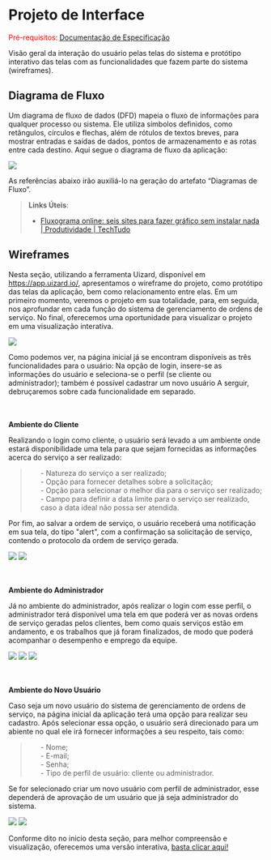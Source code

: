 
# Projeto de Interface

<span style="color:red">Pré-requisitos: <a href="2-Especificação do Projeto.md"> Documentação de Especificação</a></span>

Visão geral da interação do usuário pelas telas do sistema e protótipo interativo das telas com as funcionalidades que fazem parte do sistema (wireframes).

## Diagrama de Fluxo

Um diagrama de fluxo de dados (DFD) mapeia o fluxo de informações para qualquer processo ou sistema. Ele utiliza símbolos definidos, como retângulos, círculos e flechas, além de rótulos de textos breves, para mostrar entradas e saídas de dados, pontos de armazenamento e as rotas entre cada destino.
Aqui segue o diagrama de fluxo da aplicação:

<img src=" img/diagramafluxo.jpg">

As referências abaixo irão auxiliá-lo na geração do artefato “Diagramas de Fluxo”.

> **Links Úteis**:
> - [Fluxograma online: seis sites para fazer gráfico sem instalar nada | Produtividade | TechTudo](https://www.techtudo.com.br/listas/2019/03/fluxograma-online-seis-sites-para-fazer-grafico-sem-instalar-nada.ghtml)

## Wireframes

Nesta seção, utilizando a ferramenta Uizard, disponível em <a href="https://app.uizard.io/">https://app.uizard.io/</a>, apresentamos o wireframe do projeto, como protótipo das telas da aplicação, bem como relacionamento entre elas. Em um primeiro momento, veremos o projeto em sua totalidade, para, em seguida, nos aprofundar em cada função do sistema de gerenciamento de ordens de serviço. No final, oferecemos uma oportunidade para visualizar o projeto em uma visualização interativa.


<img src="img/wireframecompleto.png">

Como podemos ver, na página inicial já se encontram disponíveis as três funcionalidades para o usuário: Na opção de login, insere-se as informações do usuário e seleciona-se o perfil (se cliente ou administrador); também é possível cadastrar um novo usuário A serguir, debruçaremos sobre cada funcionalidade em separado.

<br><br>
<strong>Ambiente do Cliente</strong>

Realizando o login como cliente, o usuário será levado a um ambiente onde estará disponibilidade uma tela para que sejam fornecidas as informações acerca do serviço a ser realizado: 
> <ul>
> <il>- Natureza do serviço a ser realizado;</il><br>
> <il>- Opção para fornecer detalhes sobre a solicitação;</il><br>
> <il>- Opção para selecionar o melhor dia para o serviço ser realizado;</il><br>
> <il>- Campo para definir a data limite para o serviço ser realizado, caso a data ideal não possa ser atendida.</il><br>
> </ul>
Por fim, ao salvar a ordem de serviço, o usuário receberá uma notificação em sua tela, do tipo "alert", com a confirmação sa solicitação de serviço, contendo o protocolo da ordem de serviço gerada.

<img src="img/trilhacliente.png">
<img src="img/criaros.jpeg">

<br><br>
<strong>Ambiente do Administrador</strong>


Já no ambiente do administrador, após realizar o login com esse perfil, o administrador terá disponível uma tela em que poderá ver as novas ordens de serviço geradas pelos clientes, bem como quais serviços estão em andamento, e os trabalhos que já foram finalizados, de modo que poderá acompanhar o desempenho e emprego da equipe.

<img src="img/trilhaadm.png">
<img src="img/telaadm.jpg">
<img src="img/gestaousuario.jpg">

<br><br>
<strong>Ambiente do Novo Usuário</strong>

Caso seja um novo usuário do sistema de gerenciamento de ordens de serviço, na página inicial da aplicação terá uma opção para realizar seu cadastro. Após selecionar essa opção, o usuário será direcionado para um abiente no qual ele irá fornecer informações a seu respeito, tais como:

> <ul>
> <il>- Nome;</il><br>
> <il>- E-mail;</il><br>
> <il>- Senha;</il><br>
> <il>- Tipo de perfil de usuário: cliente ou administrador.</il><br>
> </ul>

Se for selecionado criar um novo usuário com perfil de administrador, esse dependerá de aprovação de um usuário que já seja administrador do sistema.

<img src="img/trilhanovousuario.png">
<img src="img/cadastro.jpeg">

Conforme dito no inicio desta seção, para melhor compreensão e visualização, oferecemos uma versão interativa, <a href="https://app.uizard.io/prototypes/5E0qxLaRqAIPjGmQ4gyJ/player">basta clicar aqui!</a>
